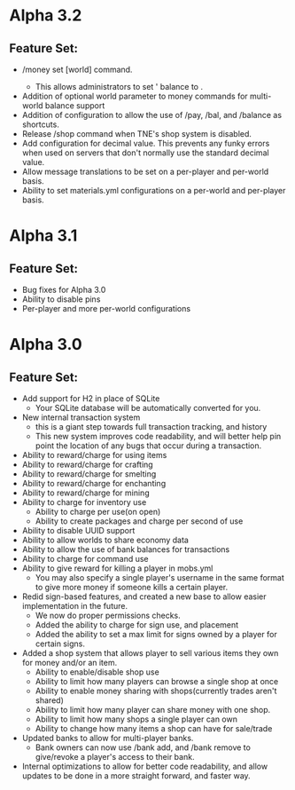 Alpha 3.2
============
Feature Set:
------------

* /money set <player> <amount> [world] command.
  * This allows administrators to set <player>' balance to <amount>.
* Addition of optional world parameter to money commands for multi-world balance support
* Addition of configuration to allow the use of /pay, /bal, and /balance
as shortcuts.
* Release /shop command when TNE's shop system is disabled.
* Add configuration for decimal value. This prevents any funky errors when
used on servers that don't normally use the standard decimal value.
* Allow message translations to be set on a per-player and per-world basis.
* Ability to set materials.yml configurations on a per-world and per-player basis.


Alpha 3.1
============
Feature Set:
------------

* Bug fixes for Alpha 3.0
* Ability to disable pins
* Per-player and more per-world configurations

Alpha 3.0
============
Feature Set:
------------

* Add support for H2 in place of SQLite
  * Your SQLite database will be automatically converted for you.
* New internal transaction system
  * this is a giant step towards full transaction tracking, and history
  * This new system improves code readability, and will better help pin point the location of any bugs that occur during a transaction.
* Ability to reward/charge for using items
* Ability to reward/charge for crafting
* Ability to reward/charge for smelting
* Ability to reward/charge for enchanting
* Ability to reward/charge for mining
* Ability to charge for inventory use
  * Ability to charge per use(on open)
  * Ability to create packages and charge per second of use
* Ability to disable UUID support
* Ability to allow worlds to share economy data
* Ability to allow the use of bank balances for transactions
* Ability to charge for command use
* Ability to give reward for killing a player in mobs.yml
  * You may also specify a single player's username in the same format to
  give more money if someone kills a certain player.
* Redid sign-based features, and created a new base to allow easier implementation in the future.
  * We now do proper permissions checks.
  * Added the ability to charge for sign use, and placement
  * Added the ability to set a max limit for signs owned by a player for certain signs.
* Added a shop system that allows player to sell various items they own for money and/or an item.
  * Ability to enable/disable shop use
  * Ability to limit how many players can browse a single shop at once
  * Ability to enable money sharing with shops(currently trades aren't shared)
  * Ability to limit how many player can share money with one shop.
  * Ability to limit how many shops a single player can own
  * Ability to change how many items a shop can have for sale/trade
* Updated banks to allow for multi-player banks.
  * Bank owners can now use /bank add, and /bank remove to give/revoke a player's access to their bank.
* Internal optimizations to allow for better code readability, and allow updates to be done in a more straight forward, and faster way.

